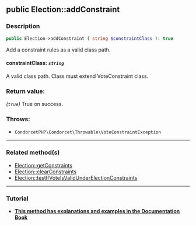 ## public Election::addConstraint

### Description    

```php
public Election->addConstraint ( string $constraintClass ): true
```

Add a constraint rules as a valid class path.
    

#### **constraintClass:** *```string```*   
A valid class path. Class must extend VoteConstraint class.    


### Return value:   

*(```true```)* True on success.



### Throws:   

* ```CondorcetPHP\Condorcet\Throwable\VoteConstraintException```

---------------------------------------

### Related method(s)      

* [Election::getConstraints](/Docs/MethodsReferences/Election%20Class/public%20Election--getConstraints.md)    
* [Election::clearConstraints](/Docs/MethodsReferences/Election%20Class/public%20Election--clearConstraints.md)    
* [Election::testIfVoteIsValidUnderElectionConstraints](/Docs/MethodsReferences/Election%20Class/public%20Election--testIfVoteIsValidUnderElectionConstraints.md)    

---------------------------------------

### Tutorial

* **[This method has explanations and examples in the Documentation Book](https://www.condorcet.io#/3.AsPhpLibrary/5.Votes/4.VoteConstraints)**    
